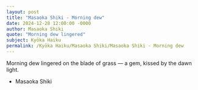 ```yaml
---
layout: post
title: "Masaoka Shiki - Morning dew"
date: 2024-12-28 12:00:00 -0000
author: Masaoka Shiki
quote: "Morning dew lingered"
subject: Kyōka Haiku
permalink: /Kyōka Haiku/Masaoka Shiki/Masaoka Shiki - Morning dew
---
```


Morning dew lingered
  on the blade of grass — a gem,
  kissed by the dawn light.

- Masaoka Shiki
